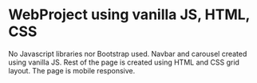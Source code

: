 # WebProject using vanilla JS, HTML, CSS
No Javascript libraries nor Bootstrap used. Navbar and carousel created using vanilla JS.
Rest of the page is created using HTML and CSS grid layout.
The page is mobile responsive.
